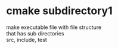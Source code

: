 cmake subdirectory1
===============

make executable file with file structure <br/>
that has sub directories <br/>
src, include, test <br/>
